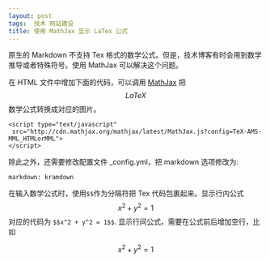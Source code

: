 ```yaml
---
layout: post
tags:  技术 网站建设
title: 使用 MathJax 显示 LaTex 公式
---
```


原生的 Markdown 不支持 Tex 格式的数学公式。但是，技术博客有时会用到数学推导或者特殊符号。使用 MathJax 可以解决这个问题。

在 HTML 文件中增加下面的代码，可以调用 [MathJax][] 把 $$LaTeX$$ 数学公式转换成对应的图片。

    <script type="text/javascript"
     src="http://cdn.mathjax.org/mathjax/latest/MathJax.js?config=TeX-AMS-MML_HTMLorMML">
    </script>

除此之外，还需要修改配置文件 _config.yml，把 markdown 选项修改为:

    markdown: kramdown

在输入数学公式时，使用`$$`作为分隔符把 Tex 代码包裹起来。显示行内公式 $$x^2 + y^2 = 1$$对应的代码为 `$$x^2 + y^2 = 1$$`. 显示行间公式，需要在公式前后增加空行，比如

$$x^2 + y^2 = 1$$


[MathJax]: https://www.mathjax.org/